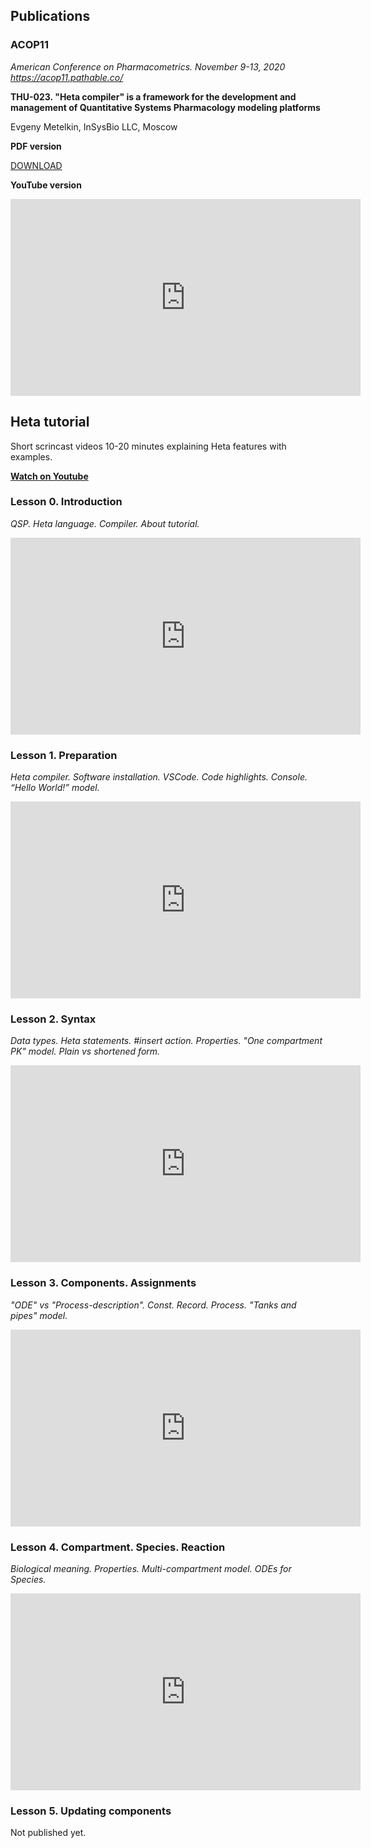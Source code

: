 ## Publications

### ACOP11

*American Conference on Pharmacometrics. November 9-13, 2020 <https://acop11.pathable.co/>*

**THU-023. "Heta compiler" is a framework for the development and management of Quantitative Systems Pharmacology modeling platforms**

Evgeny Metelkin, InSysBio LLC, Moscow

**PDF version**

[DOWNLOAD](https://hetalang.github.io/resources/THU-023_upd.pdf)

**YouTube version**

<iframe width="560" height="315" src="https://www.youtube.com/embed/LdNh7Pj9RTM" frameborder="0" allow="accelerometer; autoplay; clipboard-write; encrypted-media; gyroscope; picture-in-picture" allowfullscreen></iframe>

## Heta tutorial

Short scrincast videos 10-20 minutes explaining Heta features with examples.

**[Watch on Youtube](https://www.youtube.com/playlist?list=PLUBqQmGMDNHLtHM4DaflBi3TzF3_rZpsj)**

### Lesson 0. Introduction

*QSP. Heta language. Compiler. About tutorial.*

<iframe width="560" height="315" src="https://www.youtube.com/embed/I60hpGHNoLU" frameborder="0" allow="accelerometer; autoplay; clipboard-write; encrypted-media; gyroscope; picture-in-picture" allowfullscreen></iframe>

### Lesson 1. Preparation

*Heta compiler. Software installation. VSCode. Code highlights. Console. “Hello World!” model.*

<iframe width="560" height="315" src="https://www.youtube.com/embed/aIpo9Yksyb8" frameborder="0" allow="accelerometer; autoplay; clipboard-write; encrypted-media; gyroscope; picture-in-picture" allowfullscreen></iframe>

### Lesson 2. Syntax

*Data types. Heta statements. #insert action. Properties. "One compartment PK" model. Plain vs shortened form.*

<iframe width="560" height="315" src="https://www.youtube.com/embed/mgOmov_0UKo" frameborder="0" allow="accelerometer; autoplay; clipboard-write; encrypted-media; gyroscope; picture-in-picture" allowfullscreen></iframe>

### Lesson 3. Components. Assignments

*"ODE" vs "Process-description". Const. Record. Process. "Tanks and pipes" model.*

<iframe width="560" height="315" src="https://www.youtube.com/embed/wb7K8bpCzkg" frameborder="0" allow="accelerometer; autoplay; clipboard-write; encrypted-media; gyroscope; picture-in-picture" allowfullscreen></iframe>

### Lesson 4. Compartment. Species. Reaction

*Biological meaning. Properties. Multi-compartment model. ODEs for Species.*

<iframe width="560" height="315" src="https://www.youtube.com/embed/wb7K8bpCzkg" frameborder="0" allow="accelerometer; autoplay; clipboard-write; encrypted-media; gyroscope; picture-in-picture" allowfullscreen></iframe>

### Lesson 5. Updating components

Not published yet.
